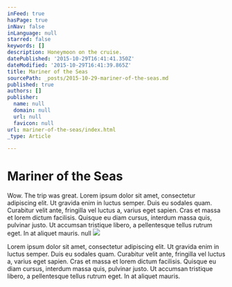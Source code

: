 ```yaml
---
inFeed: true
hasPage: true
inNav: false
inLanguage: null
starred: false
keywords: []
description: Honeymoon on the cruise.
datePublished: '2015-10-29T16:41:41.350Z'
dateModified: '2015-10-29T16:41:39.865Z'
title: Mariner of the Seas
sourcePath: _posts/2015-10-29-mariner-of-the-seas.md
published: true
authors: []
publisher:
  name: null
  domain: null
  url: null
  favicon: null
url: mariner-of-the-seas/index.html
_type: Article

---
```

# Mariner of the Seas

Wow. The trip was great. Lorem ipsum dolor sit amet, consectetur adipiscing elit. Ut gravida enim in luctus semper. Duis eu sodales quam. Curabitur velit ante, fringilla vel luctus a, varius eget sapien. Cras et massa et lorem dictum facilisis. Quisque eu diam cursus, interdum massa quis, pulvinar justo. Ut accumsan tristique libero, a pellentesque tellus rutrum eget. In at aliquet mauris.
null
![](https://the-grid-user-content.s3-us-west-2.amazonaws.com/076ff6d6-4d3c-412d-b152-4f1ec4f1e376.jpg)

Lorem ipsum dolor sit amet, consectetur adipiscing elit. Ut gravida enim in luctus semper. Duis eu sodales quam. Curabitur velit ante, fringilla vel luctus a, varius eget sapien. Cras et massa et lorem dictum facilisis. Quisque eu diam cursus, interdum massa quis, pulvinar justo. Ut accumsan tristique libero, a pellentesque tellus rutrum eget. In at aliquet mauris.